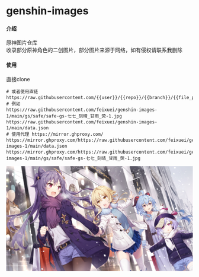 # genshin-images  

#### 介绍  

原神图片仓库  
收录部分原神角色的二创图片，部分图片来源于网络，如有侵权请联系我删除  

#### 使用  

直接clone  

```shel
# 或者使用直链
https://raw.githubusercontent.com/{{user}}/{{repo}}/{{branch}}/{{file_path}}
# 例如
https://raw.githubusercontent.com/feixuei/genshin-images-1/main/gs/safe/safe-gs-七七_刻晴_甘雨_荧-1.jpg
https://raw.githubusercontent.com/feixuei/genshin-images-1/main/data.json
# 使用代理 https://mirror.ghproxy.com/
https://mirror.ghproxy.com/https://raw.githubusercontent.com/feixuei/genshin-images-1/main/data.json
https://mirror.ghproxy.com/https://raw.githubusercontent.com/feixuei/genshin-images-1/main/gs/safe/safe-gs-七七_刻晴_甘雨_荧-1.jpg
```

![七七_刻晴_甘雨_荧](https://raw.githubusercontent.com/feixuei/genshin-images-1/main/gs/safe/safe-gs-七七_刻晴_甘雨_荧-1.jpg)
